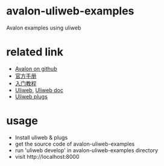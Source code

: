 avalon-uliweb-examples
======================

Avalon examples using uliweb

related link
======================
* [Avalon on github](https://github.com/RubyLouvre/avalon)
* [官方手册](http://rubylouvre.github.io/mvvm/)
* [入门教程](http://www.cnblogs.com/rubylouvre/p/3181291.html)
* [Uliweb](https://github.com/limodou/uliweb), [Uliweb doc](http://limodou.github.io/uliweb-doc/)
* [Uliweb plugs](https://github.com/limodou/plugs)

usage
======================
* Install uliweb & plugs
* get the source code of avalon-uliweb-examples
* run 'uliweb develop' in avalon-uliweb-examples directory
* visit http://localhost:8000
